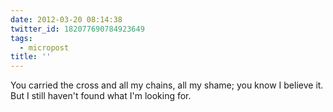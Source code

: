 ```yaml
---
date: 2012-03-20 08:14:38
twitter_id: 182077690784923649
tags:
  - micropost
title: ''
---
```


You carried the cross and all my chains, all my shame; you know I believe it. But I still haven't found what I'm looking for.
